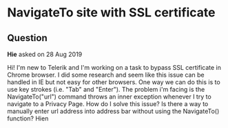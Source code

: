 # NavigateTo site with SSL certificate

## Question

**Hie** asked on 28 Aug 2019

Hi! I'm new to Telerik and I'm working on a task to bypass SSL certificate in Chrome browser. I did some research and seem like this issue can be handled in IE but not easy for other browsers. One way we can do this is to use key strokes (i.e. "Tab" and "Enter"). The problem i'm facing is the NavigateTo("url") command throws an inner exception whenever I try to navigate to a Privacy Page. How do I solve this issue? Is there a way to manually enter url address into address bar without using the NavigateTo() function? Hien
